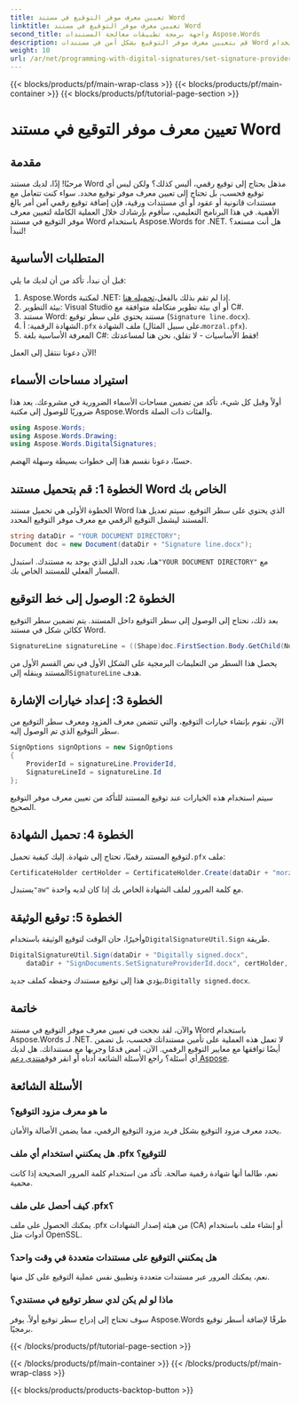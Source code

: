 ```yaml
---
title: تعيين معرف موفر التوقيع في مستند Word
linktitle: تعيين معرف موفر التوقيع في مستند Word
second_title: واجهة برمجة تطبيقات معالجة المستندات Aspose.Words
description: قم بتعيين معرف موفر التوقيع بشكل آمن في مستندات Word باستخدام Aspose.Words for .NET. اتبع دليلنا المفصل المكون من 2000 كلمة للتوقيع رقميًا على مستنداتك.
weight: 10
url: /ar/net/programming-with-digital-signatures/set-signature-provider-id/
---
```


{{< blocks/products/pf/main-wrap-class >}}
{{< blocks/products/pf/main-container >}}
{{< blocks/products/pf/tutorial-page-section >}}

# تعيين معرف موفر التوقيع في مستند Word

## مقدمة

مرحبًا! إذًا، لديك مستند Word مذهل يحتاج إلى توقيع رقمي، أليس كذلك؟ ولكن ليس أي توقيع فحسب، بل تحتاج إلى تعيين معرف موفر توقيع محدد. سواء كنت تتعامل مع مستندات قانونية أو عقود أو أي مستندات ورقية، فإن إضافة توقيع رقمي آمن أمر بالغ الأهمية. في هذا البرنامج التعليمي، سأقوم بإرشادك خلال العملية الكاملة لتعيين معرف موفر التوقيع في مستند Word باستخدام Aspose.Words for .NET. هل أنت مستعد؟ لنبدأ!

## المتطلبات الأساسية

قبل أن نبدأ، تأكد من أن لديك ما يلي:

1. Aspose.Words لمكتبة .NET: إذا لم تقم بذلك بالفعل،[تحميله هنا](https://releases.aspose.com/words/net/).
2. بيئة التطوير: Visual Studio أو أي بيئة تطوير متكاملة متوافقة مع C#.
3. مستند Word: مستند يحتوي على سطر توقيع (`Signature line.docx`).
4.  الشهادة الرقمية: أ`.pfx` ملف الشهادة (على سبيل المثال،`morzal.pfx`).
5. المعرفة الأساسية بلغة C#: فقط الأساسيات - لا تقلق، نحن هنا لمساعدتك!

الآن دعونا ننتقل إلى العمل!

## استيراد مساحات الأسماء

أولاً وقبل كل شيء، تأكد من تضمين مساحات الأسماء الضرورية في مشروعك. يعد هذا ضروريًا للوصول إلى مكتبة Aspose.Words والفئات ذات الصلة.

```csharp
using Aspose.Words;
using Aspose.Words.Drawing;
using Aspose.Words.DigitalSignatures;
```

حسنًا، دعونا نقسم هذا إلى خطوات بسيطة وسهلة الهضم.

## الخطوة 1: قم بتحميل مستند Word الخاص بك

الخطوة الأولى هي تحميل مستند Word الذي يحتوي على سطر التوقيع. سيتم تعديل هذا المستند ليشمل التوقيع الرقمي مع معرف موفر التوقيع المحدد.

```csharp
string dataDir = "YOUR DOCUMENT DIRECTORY";
Document doc = new Document(dataDir + "Signature line.docx");
```

 هنا، نحدد الدليل الذي يوجد به مستندك. استبدل`"YOUR DOCUMENT DIRECTORY"` مع المسار الفعلي للمستند الخاص بك.

## الخطوة 2: الوصول إلى خط التوقيع

بعد ذلك، نحتاج إلى الوصول إلى سطر التوقيع داخل المستند. يتم تضمين سطر التوقيع ككائن شكل في مستند Word.

```csharp
SignatureLine signatureLine = ((Shape)doc.FirstSection.Body.GetChild(NodeType.Shape, 0, true)).SignatureLine;
```

 يحصل هذا السطر من التعليمات البرمجية على الشكل الأول في نص القسم الأول من المستند وينقله إلى`SignatureLine` هدف.

## الخطوة 3: إعداد خيارات الإشارة

الآن، نقوم بإنشاء خيارات التوقيع، والتي تتضمن معرف المزود ومعرف سطر التوقيع من سطر التوقيع الذي تم الوصول إليه.

```csharp
SignOptions signOptions = new SignOptions
{
    ProviderId = signatureLine.ProviderId,
    SignatureLineId = signatureLine.Id
};
```

سيتم استخدام هذه الخيارات عند توقيع المستند للتأكد من تعيين معرف موفر التوقيع الصحيح.

## الخطوة 4: تحميل الشهادة

 لتوقيع المستند رقميًا، تحتاج إلى شهادة. إليك كيفية تحميل`.pfx` ملف:

```csharp
CertificateHolder certHolder = CertificateHolder.Create(dataDir + "morzal.pfx", "aw");
```

 يستبدل`"aw"` مع كلمة المرور لملف الشهادة الخاص بك إذا كان لديه واحدة.

## الخطوة 5: توقيع الوثيقة

 وأخيرًا، حان الوقت لتوقيع الوثيقة باستخدام`DigitalSignatureUtil.Sign` طريقة.

```csharp
DigitalSignatureUtil.Sign(dataDir + "Digitally signed.docx",
    dataDir + "SignDocuments.SetSignatureProviderId.docx", certHolder, signOptions);
```

 يؤدي هذا إلى توقيع مستندك وحفظه كملف جديد،`Digitally signed.docx`.

## خاتمة

والآن، لقد نجحت في تعيين معرف موفر التوقيع في مستند Word باستخدام Aspose.Words لـ .NET. لا تعمل هذه العملية على تأمين مستنداتك فحسب، بل تضمن أيضًا توافقها مع معايير التوقيع الرقمي. الآن، امض قدمًا وجربها مع مستنداتك. هل لديك أي أسئلة؟ راجع الأسئلة الشائعة أدناه أو انقر فوق[منتدى دعم Aspose](https://forum.aspose.com/c/words/8).

## الأسئلة الشائعة

### ما هو معرف مزود التوقيع؟

يحدد معرف مزود التوقيع بشكل فريد مزود التوقيع الرقمي، مما يضمن الأصالة والأمان.

### هل يمكنني استخدام أي ملف .pfx للتوقيع؟

نعم، طالما أنها شهادة رقمية صالحة. تأكد من استخدام كلمة المرور الصحيحة إذا كانت محمية.

### كيف أحصل على ملف .pfx؟

يمكنك الحصول على ملف .pfx من هيئة إصدار الشهادات (CA) أو إنشاء ملف باستخدام أدوات مثل OpenSSL.

### هل يمكنني التوقيع على مستندات متعددة في وقت واحد؟

نعم، يمكنك المرور عبر مستندات متعددة وتطبيق نفس عملية التوقيع على كل منها.

### ماذا لو لم يكن لدي سطر توقيع في مستندي؟

سوف تحتاج إلى إدراج سطر توقيع أولاً. يوفر Aspose.Words طرقًا لإضافة أسطر توقيع برمجيًا.

{{< /blocks/products/pf/tutorial-page-section >}}

{{< /blocks/products/pf/main-container >}}
{{< /blocks/products/pf/main-wrap-class >}}

{{< blocks/products/products-backtop-button >}}
